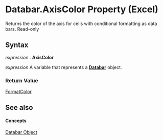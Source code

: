 
# Databar.AxisColor Property (Excel)

Returns the color of the axis for cells with conditional formatting as data bars. Read-only


## Syntax

 _expression_ . **AxisColor**

 _expression_ A variable that represents a **[Databar](2684e913-c278-e6be-ba9d-053b6ad58bae.md)** object.


### Return Value

[FormatColor](b7818b27-8790-ef52-c24e-8edbdcf979f2.md)


## See also


#### Concepts


[Databar Object](2684e913-c278-e6be-ba9d-053b6ad58bae.md)
